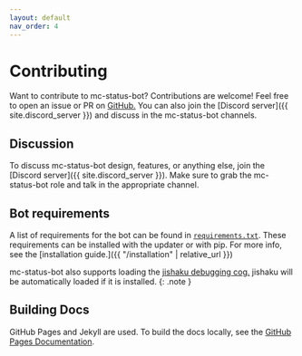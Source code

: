 ```yaml
---
layout: default
nav_order: 4
---
```


# Contributing

Want to contribute to mc-status-bot? Contributions are welcome!
Feel free to open an issue or PR on [GitHub.](https://github.com/Fyssion/mc-status-bot/issues)
You can also join the [Discord server]({{ site.discord_server }}) and discuss in the mc-status-bot channels.

## Discussion

To discuss mc-status-bot design, features, or anything else, join the [Discord server]({{ site.discord_server }}).
Make sure to grab the mc-status-bot role and talk in the appropriate channel.

## Bot requirements

A list of requirements for the bot can be found in [`requirements.txt`](https://github.com/Fyssion/mc-status-bot/tree/master/requirements.txt). These requirements can be installed with the updater or with pip. For more info, see the [installation guide.]({{ "/installation" | relative_url  }})

mc-status-bot also supports loading the [jishaku debugging cog.](https://github.com/Gorialis/jishaku)
jishaku will be automatically loaded if it is installed.
{: .note }

## Building Docs

GitHub Pages and Jekyll are used.
To build the docs locally, see the [GitHub Pages Documentation](https://docs.github.com/github/working-with-github-pages/testing-your-github-pages-site-locally-with-jekyll).
